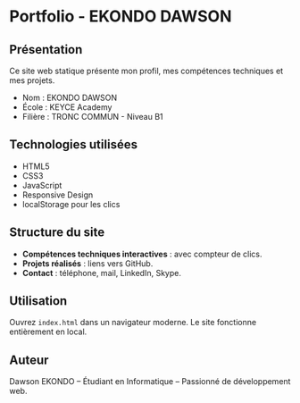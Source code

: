 # Portfolio - EKONDO DAWSON

## Présentation
Ce site web statique présente mon profil, mes compétences techniques et mes projets.

- Nom : EKONDO DAWSON
- École : KEYCE Academy
- Filière : TRONC COMMUN - Niveau B1

## Technologies utilisées
- HTML5
- CSS3
- JavaScript
- Responsive Design
- localStorage pour les clics

## Structure du site
- **Compétences techniques interactives** : avec compteur de clics.
- **Projets réalisés** : liens vers GitHub.
- **Contact** : téléphone, mail, LinkedIn, Skype.

## Utilisation
Ouvrez `index.html` dans un navigateur moderne. Le site fonctionne entièrement en local.

## Auteur
Dawson EKONDO – Étudiant en Informatique – Passionné de développement web.

